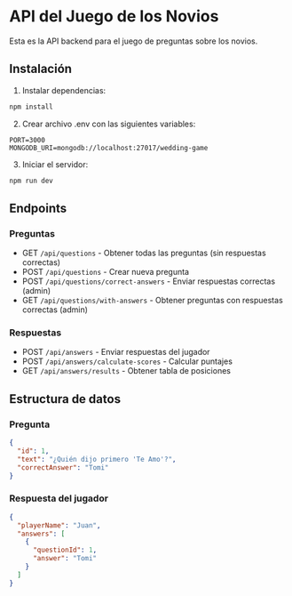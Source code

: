 # API del Juego de los Novios

Esta es la API backend para el juego de preguntas sobre los novios.

## Instalación

1. Instalar dependencias:
```bash
npm install
```

2. Crear archivo .env con las siguientes variables:
```
PORT=3000
MONGODB_URI=mongodb://localhost:27017/wedding-game
```

3. Iniciar el servidor:
```bash
npm run dev
```

## Endpoints

### Preguntas

- GET `/api/questions` - Obtener todas las preguntas (sin respuestas correctas)
- POST `/api/questions` - Crear nueva pregunta
- POST `/api/questions/correct-answers` - Enviar respuestas correctas (admin)
- GET `/api/questions/with-answers` - Obtener preguntas con respuestas correctas (admin)

### Respuestas

- POST `/api/answers` - Enviar respuestas del jugador
- POST `/api/answers/calculate-scores` - Calcular puntajes
- GET `/api/answers/results` - Obtener tabla de posiciones

## Estructura de datos

### Pregunta
```json
{
  "id": 1,
  "text": "¿Quién dijo primero 'Te Amo'?",
  "correctAnswer": "Tomi"
}
```

### Respuesta del jugador
```json
{
  "playerName": "Juan",
  "answers": [
    {
      "questionId": 1,
      "answer": "Tomi"
    }
  ]
}
```
